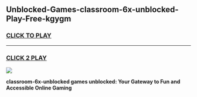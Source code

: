 
## Unblocked-Games-classroom-6x-unblocked-Play-Free-kgygm
<h3>
<a href="https://premium76.site?title=classroom-6x-unblocked&ref=23A">CLICK TO PLAY</a></h3>
<hr>

<h3>
<a href="https://premium76.site?title=classroom-6x-unblocked&ref=23A">CLICK 2 PLAY</a>
  
</h3>

<a href="https://premium76.site?title=classroom-6x-unblocked&ref=23A"><img src="https://clearcache.store/games.png"></a>


**classroom-6x-unblocked games unblocked: Your Gateway to Fun and Accessible Online Gaming**
